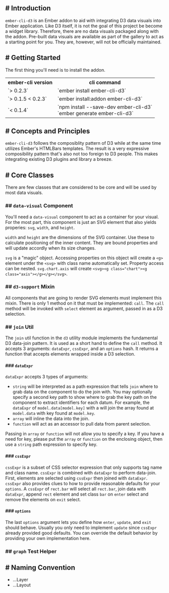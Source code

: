 
## # Introduction

`ember-cli-d3` is an Ember addon to aid with integrating D3 data visuals into Ember application. Like D3 itself, it is not the goal of this project be become a widget library. Therefore, there are no data visuals packaged along with the addon. Pre-built data visuals are available as part of the gallery to act as a starting point for you. They are, however, will not be officially maintained.

## # Getting Started

The first thing you'll need is to install the addon.

<table>
  <tr>
    <th>ember-cli version</th>
    <th>cli command</th>
  </tr>
  <tr>
    <td>`> 0.2.3`</td>
    <td>`ember install ember-cli-d3`</td>
  </tr>
  <tr>
    <td>`> 0.1.5 < 0.2.3`</td>
    <td>`ember install:addon ember-cli-d3`</td>
  </tr>
  <tr>
    <td>`< 0.1.4`</td>
    <td>`npm install --save-dev ember-cli-d3`<br>`ember generate ember-cli-d3`</td>
  </tr>
</table>

## # Concepts and Principles

`ember-cli-d3` follows the composiblity pattern of D3 while at the same time utilizes Ember's HTMLBars templates. The result is a very expressive composibility pattern that's also not too foreign to D3 people. This makes integrating existing D3 plugins and library a breeze.

## # Core Classes

There are few classes that are considered to be core and will be used by most data visuals.

### ## `data-visual` Component

You'll need a `data-visual` component to act as a container for your visual. For the most part, this component is just an SVG element that also yields properies: `svg`, `width`, and `height`.

`width` and `height` are the dimensions of the SVG container. Use these to calculate positioning of the inner content. They are bound properties and will update accordly when its size changes.

`svg` is a "magic" object. Accessing properties on this object will create a `<g>` element under the `<svg>` with class name automatically set. Property access can be nested. `svg.chart.axis` will create `<svg><g class="chart"><g class="axis"></g></g></svg>`.

### ## `d3-support` Mixin

All components that are going to render SVG elements must implement this mixin. There is only 1 method on it that must be implemented: `call`. The `call` method will be invoked with `select` element as argument, passed in as a D3 selection.

### ## `join` Util

The `join` util function in the `d3` utility module implements the fundamental D3 data-join pattern. It is used as a short hand to define the `call` method. It accepts 3 arguments: `dataExpr`, `cssExpr`, and an `options` hash. It returns a function that accepts elements wrapped inside a D3 selection.

#### ### `dataExpr`

`dataExpr` accepts 3 types of arguments:

* `string` will be interpreted as a path expression that tells `join` where to grab data on the component to do the join with. You may optionally specify a second key path to show where to grab the key path on the component to extract identifiers for each datum. For example, the `dataExpr` of `model.data[model.key]` with a will join the array found at `model.data` with key found at `model.key`.
* `array` will inline the data into the join.
* `function` will act as an accessor to pull data from parent selection.

Passing in `array` or `function` will not allow you to specify a key. If you have a need for key, please put the `array` or `function` on the enclosing object, then use a `string` path expression to specify key.

#### ### `cssExpr`

`cssExpr` is a subset of CSS selector expression that only supports tag name and class name. `cssExpr` is combined with `dataExpr` to perform data-join. First, elements are selected using `cssExpr` then joined with `dataExpr`. `cssExpr` also provides clues to how to provide reasonable defaults for your `options`. A `cssExpr` of `rect.bar` will select all `rect.bar`, join data with `dataExpr`, append `rect` element and set class `bar` on `enter` select and remove the elements on `exit` select.

#### ### `options`

The last `options` argument lets you define how `enter`, `update`, and `exit` should behave. Usually you only need to implement `update` since `cssExpr` already provided good defaults. You can override the default behavior by providing your own implementation here.

### ## `graph` Test Helper

## # Naming Convention

* ...Layer
* ...Layout
